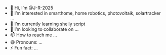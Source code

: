 - 👋 Hi, I’m @J-R-2025
- 👀 I’m interested in smarthome, home robotics, photovoltaik, solartracker ...
- 🌱 I’m currently learning shelly script
- 💞️ I’m looking to collaborate on ...
- 📫 How to reach me ...
- 😄 Pronouns: ...
- ⚡ Fun fact: ...

<!---
J-R-2025/J-R-2025 is a ✨ special ✨ repository because its `README.md` (this file) appears on your GitHub profile.
You can click the Preview link to take a look at your changes.
--->
